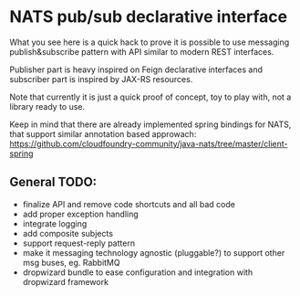 # NATS pub/sub declarative interface

What you see here is a quick hack to prove it is possible to use messaging publish&subscribe pattern with API similar to modern REST interfaces.

Publisher part is heavy inspired on Feign declarative interfaces and subscriber part is inspired by JAX-RS resources.

Note that currently it is just a quick proof of concept, toy to play with, not a library ready to use.

Keep in mind that there are already implemented spring bindings for NATS, that support similar annotation based approwach:
https://github.com/cloudfoundry-community/java-nats/tree/master/client-spring

## General TODO:

  * finalize API and remove code shortcuts and all bad code
  * add proper exception handling
  * integrate logging
  * add composite subjects
  * support request-reply pattern
  * make it messaging technology agnostic (pluggable?) to support other msg buses, eg. RabbitMQ
  * dropwizard bundle to ease configuration and integration with dropwizard framework

